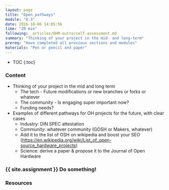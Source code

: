```yaml
---
layout: page
title: "Open pathways"
module: "8.3"
date: 2016-10-06 14:05:56
time: "20 min"
following: _articles/OHM-outro/self-assessment.md
summary: "Thinking of your project in the mid- and long-term"
prereq: "Have completed all previous sections and modules"
materials: "Pen or pencil and paper"
---
```

* TOC
{:toc}

### Content
- Thinking of your project in the mid and long term
  - The tech - Future modifications or new branches or forks or whatever
  - The community - Is engaging super important now?
  - Funding needs?
- Examples of different pathways for OH projects for the future, with clear cases
  - Industry: DIN SPEC attestation
  - Community: whatever community (GOSH or Makers, whatever)
  - Add it to the list of OSH on wikipedia and boost your SEO (https://en.wikipedia.org/wiki/List_of_open-source_hardware_projects)
  - Science: derive a paper & propose it to the Journal of Open Hardware

### {{ site.assignment }} Do something!

### Resources
